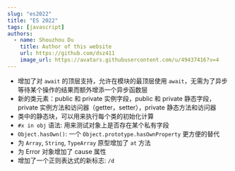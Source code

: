 ```yaml
---
slug: "es2022"
title: "ES 2022"
tags: [javascript]
authors:
  - name: Shouzhou Du
    title: Author of this website
    url: https://github.com/dsz411
    image_url: https://avatars.githubusercontent.com/u/49437416?v=4
---
```


- 增加了对 `await` 的顶层支持，允许在模块的最顶层使用 `await`，无需为了异步等待某个操作的结果而额外增添一个异步函数层
- 新的类元素：public 和 private 实例字段，public 和 private 静态字段，private 实例方法和访问器（getter，setter），private 静态方法和访问器
- 类中的静态块，可以用来执行每个类的初始化计算
- `#x in obj` 语法: 用来测试对象上是否存在某个私有字段
- `Object.hasOwn()`: 一个 `Object.prototype.hasOwnProperty` 更方便的替代
- 为 `Array`, `String`, `TypeArray` 原型增加了 `at` 方法
- 为 Error 对象增加了 cause 属性
- 增加了一个正则表达式的新标志: `/d`